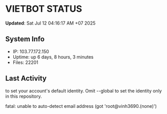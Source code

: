 # VIETBOT STATUS
**Updated**: Sat Jul 12 04:16:17 AM +07 2025

## System Info
- IP: 103.77.172.150
- Uptime: up 6 days, 8 hours, 3 minutes
- Files: 22201

## Last Activity

to set your account's default identity.
Omit --global to set the identity only in this repository.

fatal: unable to auto-detect email address (got 'root@vinh3690.(none)')
